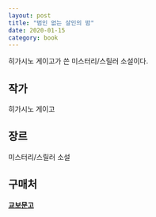 ```yaml
---
layout: post
title: "범인 없는 살인의 밤"
date: 2020-01-15
category: book
---
```


히가시노 게이고가 쓴 미스터리/스릴러 소설이다.

## 작가
히가시노 게이고

## 장르
미스터리/스릴러 소설

## 구매처

**[교보문고](http://www.kyobobook.co.kr/product/detailViewKor.laf?ejkGb=KOR&mallGb=KOR&barcode=9788925561943&orderClick=LEa&Kc=)**